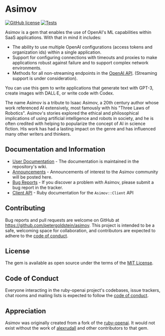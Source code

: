 # Asimov

[![GitHub license](https://img.shields.io/badge/license-MIT-blue.svg)](https://github.com/petergoldstein/asimov/blob/main/LICENSE.txt)
[![Tests](https://github.com/petergoldstein/asimov/actions/workflows/ci.yml/badge.svg)](https://github.com/petergoldstein/asimov/actions/workflows/ci.yml)

Asimov is a gem that enables the use of OpenAI's ML capabilities within SaaS applications.  With that in mind it includes:

* The ability to use multiple OpenAI configurations (access tokens and organization ids) within a single application.
* Support for configuring connections with timeouts and proxies to make applications robust against failure and to support complex network environments.
* Methods for all non-streaming endpoints in the [OpenAI API](https://openai.com/blog/openai-api/).  (Streaming support is under consideration).


You can use this gem to write applications that generate text with GPT-3, create images with DALL·E, or write code with Codex.

The name Asimov is a tribute to Isaac Asimov, a 20th century author whose work referenced AI extensively, most famously with his "Three Laws of Robotics". Asimov's stories explored the ethical and philosophical implications of using artificial intelligence and robots in society, and he is often credited with helping to popularize the concept of AI in science fiction. His work has had a lasting impact on the genre and has influenced many other writers and thinkers.


## Documentation and Information

* [User Documentation](https://github.com/petergoldstein/asimov/wiki) - The documentation is maintained in the repository's wiki.  
* [Announcements](https://github.com/petergoldstein/asimov/discussions/categories/announcements) - Announcements of interest to the Asimov community will be posted here.
* [Bug Reports](https://github.com/petergoldstein/asimov/issues) - If you discover a problem with Asimov, please submit a bug report in the tracker.
* [Client API](https://rubydoc.info/github/petergoldstein/asimov/Asimov/Client) - Ruby documentation for the `Asimov::Client` API

## Contributing

Bug reports and pull requests are welcome on GitHub at <https://github.com/petergoldstein/asimov>. This project is intended to be a safe, welcoming space for collaboration, and contributors are expected to adhere to the [code of conduct](https://github.com/petergoldstein/asimov/blob/main/CODE_OF_CONDUCT.md).

## License

The gem is available as open source under the terms of the [MIT License](https://opensource.org/licenses/MIT).

## Code of Conduct

Everyone interacting in the ruby-openai project's codebases, issue trackers, chat rooms and mailing lists is expected to follow the [code of conduct](https://github.com/petergoldstein/asimov/blob/main/CODE_OF_CONDUCT.md).

## Appreciation

Asimov was originally created from a fork of the [ruby-openai](https://github.com/alexrudall/ruby-openai).  It would not exist without the work of [alexrudall](https://github.com/alexrudall) and other contributors to that gem.

